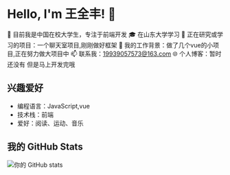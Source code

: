 # Hello, I'm 王全丰! 👋

🌱 目前我是中国在校大学生，专注于前端开发
🎓 在山东大学学习
🔭 正在研究或学习的项目：一个聊天室项目,刚刚做好框架 
💼 我的工作背景：做了几个vue的小项目,正在努力做大项目中
📫 联系我：19939057573@163.com
🌐 个人博客：暂时还没有 但是马上开发完哦

## 兴趣爱好
- 编程语言：JavaScript,vue
- 技术栈：前端
- 爱好：阅读、运动、音乐

## 我的 GitHub Stats
![你的 GitHub stats](https://github-readme-stats.vercel.app/api?username=jianlubuzoulucky&show_icons=true&theme=radical)
